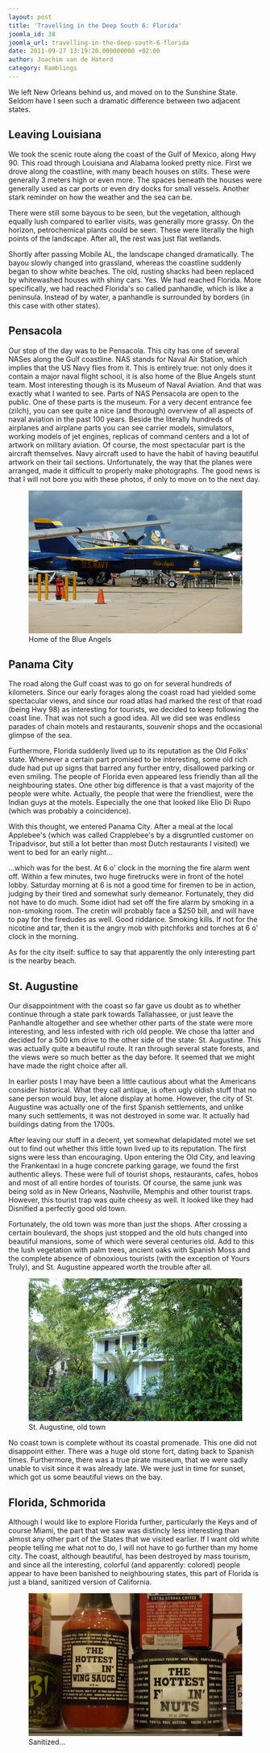 ```yaml
---
layout: post
title: 'Travelling in the Deep South 6: Florida'
joomla_id: 38
joomla_url: travelling-in-the-deep-south-6-florida
date: 2011-09-27 13:19:20.000000000 +02:00
author: Joachim van de Haterd
category: Ramblings
---
```

<p>We left New Orleans behind us, and moved on to the Sunshine State. Seldom have I seen such a dramatic difference between two adjacent states.</p>

<h2>Leaving Louisiana</h2>

<p>We took the scenic route along the coast of the Gulf of Mexico, along Hwy 90. This road through Louisiana and Alabama looked pretty nice. First we drove along the coastline, with many beach houses on stilts. These were generally 3 meters high or even more. The spaces beneath the houses were generally used as car ports or even dry docks for small vessels. Another stark reminder on how the weather and the sea can be.</p>

<p>There were still some bayous to be seen, but the vegetation, although equally lush compared to earlier visits, was generally more grassy. On the horizon, petrochemical plants could be seen. These were literally the high points of the landscape. After all, the rest was just flat wetlands.</p>

<p>Shortly after passing Mobile AL, the landscape changed dramatically. The bayou slowly changed into grassland, whereas the coastline suddenly began to show white beaches. The old, rusting shacks had been replaced by whitewashed houses with shiny cars. Yes. We had reached Florida. More specifically, we had reached Florida's so called panhandle, which is like a peninsula. Instead of by water, a panhandle is surrounded by borders (in this case with other states).</p>

<h2>Pensacola</h2>

<p>Our stop of the day was to be Pensacola. This city has one of several NASes along the Gulf coastline. NAS stands for Naval Air Station, which implies that the US Navy flies from it. This is entirely true: not only does it contain a major naval flight school, it is also home of the Blue Angels stunt team. Most interesting though is its Museum of Naval Aviation. And that was exactly what I wanted to see. Parts of NAS Pensacola are open to the public. One of these parts is the museum. For a very decent entrance fee (zilch), you can see quite a nice (and thorough) overview of all aspects of naval aviation in the past 100 years. Beside the literally hundreds of airplanes and airplane parts you can see carrier models, simulators, working models of jet engines, replicas of command centers and a lot of artwork on military aviation. Of course, the most spectacular part is the aircraft themselves. Navy aircraft used to have the habit of having beautiful artwork on their tail sections. Unfortunately, the way that the planes were arranged, made it difficult to properly make photographs. The good news is that I will not bore you with these photos, if only to move on to the next day.</p>

<p>
	<figure>
		<img src="/assets/images/posts/usa2k11/usa_11_6_1.JPG" alt="...home of the Blue Angels" />
		<figcaption>Home of the Blue Angels</figcaption>
	</figure>
</p>

<h2>Panama City</h2>

<p>The road along the Gulf coast was to go on for several hundreds of kilometers. Since our early forages along the coast road had yielded some spectacular views, and since our road atlas had marked the rest of that road (being Hwy 98) as interesting for tourists, we decided to keep following the coast line. That was not such a good idea. All we did see was endless parades of chain motels and restaurants, souvenir shops and the occasional glimpse of the sea.</p>

<p>Furthermore, Florida suddenly lived up to its reputation as the Old Folks' state. Whenever a certain part promised to be interesting, some old rich dude had put up signs that barred any further entry, disallowed parking or even smiling. The people of Florida even appeared less friendly than all the neighbouring states. One other big difference is that a vast majority of the people were white. Actually, the people that were the friendliest, were the Indian guys at the motels. Especially the one that looked like Elio Di Rupo (which was probably a coincidence).</p>

<p>With this thought, we entered Panama City. After a meal at the local Applebee's (which was called Crapplebee's by a disgruntled customer on Tripadvisor, but still a lot better than most Dutch restaurants I visited) we went to bed for an early night...</p>

<p>...which was for the best. At 6 o' clock in the morning the fire alarm went off. Within a few minutes, two huge firetrucks were in front of the hotel lobby. Saturday morning at 6 is not a good time for firemen to be in action, judging by their tired and somewhat surly demeanor. Fortunately, they did not have to do much. Some idiot had set off the fire alarm by smoking in a non-smoking room. The cretin will probably face a $250 bill, and will have to pay for the firedudes as well. Good riddance. Smoking kills. If not for the nicotine and tar, then it is the angry mob with pitchforks and torches at 6 o' clock in the morning.</p>

<p>As for the city itself: suffice to say that apparently the only interesting part is the nearby beach.</p>

<h2>St. Augustine</h2>

<p>Our disappointment with the coast so far gave us doubt as to whether continue through a state park towards Tallahassee, or just leave the Panhandle altogether and see whether other parts of the state were more interesting, and less infested with rich old people. We chose tha latter and decided for a 500 km drive to the other side of the state: St. Augustine. This was actually quite a beautiful route. It ran through several state forests, and the views were so much better as the day before. It seemed that we might have made the right choice after all.</p>

<p>In earlier posts I may have been a little cautious about what the Americans consider historical. What they call antique, is often ugly oldish stuff that no sane person would buy, let alone display at home. However, the city of St. Augustine was actually one of the first Spanish settlements, and unlike many such settlements, it was not destroyed in some war. It actually had buildings dating from the 1700s.</p>

<p>After leaving our stuff in a decent, yet somewhat delapidated motel we set out to find out whether this little town lived up to its reputation. The first signs were less than encouraging. Upon entering the Old City, and leaving the Frankentaxi in a huge concrete parking garage, we found the first authentic alleys. These were full of tourist shops, restaurants, cafes, hobos and most of all entire hordes of tourists. Of course, the same junk was being sold as in New Orleans, Nashville, Memphis and other tourist traps. However, this tourist trap was quite cheesy as well. It looked like they had Disnified a perfectly good old town.</p>

<p>Fortunately, the old town was more than just the shops. After crossing a certain boulevard, the shops just stopped and the old huts changed into beautiful mansions, some of which were several centuries old. Add to this the lush vegetation with palm trees, ancient oaks with Spanish Moss and the complete absence of obnoxious tourists (with the exception of Yours Truly), and St. Augustine appeared worth the trouble after all.

<p>
	<figure>
		<img src="/assets/images/posts/usa2k11/usa_11_6_2.JPG" alt="St. Augustine" />
		<figcaption>St. Augustine, old town</figcaption>
	</figure>
</p>

<p>No coast town is complete without its coastal promenade. This one did not disappoint either. There was a huge old stone fort, dating back to Spanish times. Furthermore, there was a true pirate museum, that we were sadly unable to visit since it was already late. We were just in time for sunset, which got us some beautiful views on the bay.</p>

<h2>Florida, Schmorida</h2>

<p>Although I would like to explore Florida further, particularly the Keys and of course Miami, the part that we saw was distincly less interesting than almost any other part of the States that we visited earlier. If I want old white people telling me what not to do, I will not have to go further than my home city. The coast, although beautiful, has been destroyed by mass tourism, and since all the interesting, colorful (and apparently: colored) people appear to have been banished to neighbouring states, this part of Florida is just a bland, sanitized version of California.</p>

<p>
	<figure>
		<img src="/assets/images/posts/usa2k11/usa_11_6_3.JPG" alt="Sanitized..." />
		<figcaption>Sanitized...</figcaption>
	<figure>
</p>
